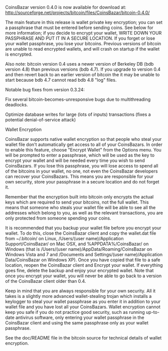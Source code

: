CoinsBazar version 0.4.0 is now available for download at:
http://sourceforge.net/projects/bitcoin/files/CoinsBazar/bitcoin-0.4.0/

The main feature in this release is wallet private key encryption;
you can set a passphrase that must be entered before sending coins.
See below for more information; if you decide to encrypt your wallet,
WRITE DOWN YOUR PASSPHRASE AND PUT IT IN A SECURE LOCATION. If you
forget or lose your wallet passphrase, you lose your bitcoins.
Previous versions of bitcoin are unable to read encrypted wallets,
and will crash on startup if the wallet is encrypted.

Also note: bitcoin version 0.4 uses a newer version of Berkeley DB
(bdb version 4.8) than previous versions (bdb 4.7). If you upgrade
to version 0.4 and then revert back to an earlier version of bitcoin
the it may be unable to start because bdb 4.7 cannot read bdb 4.8
"log" files.


Notable bug fixes from version 0.3.24:

Fix several bitcoin-becomes-unresponsive bugs due to multithreading
deadlocks.

Optimize database writes for large (lots of inputs) transactions
(fixes a potential denial-of-service attack)


Wallet Encryption

CoinsBazar supports native wallet encryption so that people who steal your
wallet file don't automatically get access to all of your CoinsBazars.
In order to enable this feature, choose "Encrypt Wallet" from the
Options menu.  You will be prompted to enter a passphrase, which
will be used as the key to encrypt your wallet and will be needed
every time you wish to send CoinsBazars.  If you lose this passphrase,
you will lose access to spend all of the bitcoins in your wallet,
no one, not even the CoinsBazar developers can recover your CoinsBazars.
This means you are responsible for your own security, store your
passphrase in a secure location and do not forget it.

Remember that the encryption built into bitcoin only encrypts the
actual keys which are required to send your bitcoins, not the full
wallet.  This means that someone who steals your wallet file will
be able to see all the addresses which belong to you, as well as the
relevant transactions, you are only protected from someone spending
your coins.

It is recommended that you backup your wallet file before you
encrypt your wallet.  To do this, close the CoinsBazar client and
copy the wallet.dat file from ~/.bitcoin/ on Linux, /Users/(user
name)/Application Support/CoinsBazar/ on Mac OSX, and %APPDATA%/CoinsBazar/
on Windows (that is /Users/(user name)/AppData/Roaming/CoinsBazar on
Windows Vista and 7 and /Documents and Settings/(user name)/Application
Data/CoinsBazar on Windows XP).  Once you have copied that file to a
safe location, reopen the CoinsBazar client and Encrypt your wallet.
If everything goes fine, delete the backup and enjoy your encrypted
wallet.  Note that once you encrypt your wallet, you will never be
able to go back to a version of the CoinsBazar client older than 0.4.

Keep in mind that you are always responsible for your own security.
All it takes is a slightly more advanced wallet-stealing trojan which
installs a keylogger to steal your wallet passphrase as you enter it
in addition to your wallet file and you have lost all your CoinsBazars.
Wallet encryption cannot keep you safe if you do not practice
good security, such as running up-to-date antivirus software, only
entering your wallet passphrase in the CoinsBazar client and using the
same passphrase only as your wallet passphrase.

See the doc/README file in the bitcoin source for technical details
of wallet encryption.
